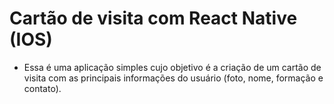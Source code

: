 # Cartão de visita com React Native (IOS)
- Essa é uma aplicação simples cujo objetivo é a criação de um cartão de visita com as principais informações do usuário (foto, nome, formação e contato).
